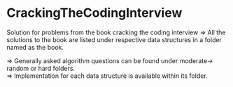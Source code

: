# CrackingTheCodingInterview

Solution for problems from the book cracking the coding interview
=> All the solutions to the book are listed under respective data structures in a folder named as the book. </br>

=> Generally asked algorithm questions can be found under moderate-> random or hard folders. </br>
=> Implementation for each data structure is available within its folder. </br>

